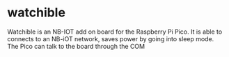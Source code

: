 # watchible
Watchible is an NB-IOT add on board for the Raspberry Pi Pico. It is able to connects to an NB-iOT network, saves power by going into sleep mode. 
The Pico can talk to the board through the COM 
